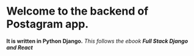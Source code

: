 # Welcome to the backend of Postagram app.
**It is written in Python Django.**
*This follows the ebook **Full Stack Django and React***